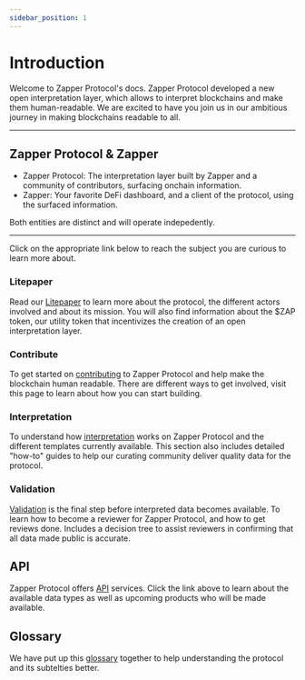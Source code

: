 ```yaml
---
sidebar_position: 1
---
```


# Introduction

Welcome to Zapper Protocol's docs. Zapper Protocol developed a new open interpretation layer, which allows to interpret blockchains and make them human-readable. We are excited to have you join us in our ambitious journey in making blockchains readable to all. 

---
## Zapper Protocol & Zapper

- Zapper Protocol: The interpretation layer built by Zapper and a community of contributors, surfacing onchain information.
- Zapper: Your favorite DeFi dashboard, and a client of the protocol, using the surfaced information. 

Both entities are distinct and will operate indepedently. 

---

Click on the appropriate link below to reach the subject you are curious to learn more about. 

### Litepaper

Read our [Litepaper](/docs/litepaper) to learn more about the protocol, the different actors involved and about its mission. You will also find information about the $ZAP token, our utility token that incentivizes the creation of an open interpretation layer.

### Contribute

To get started on [contributing](/docs/interpretation/contribute) to Zapper Protocol and help make the blockchain human readable. There are different ways to get involved, visit this page to learn about how you can start building. 

### Interpretation

To understand how [interpretation](/docs/interpretation/overview) works on Zapper Protocol and the different templates currently available. This section also includes detailed "how-to" guides to help our curating community deliver quality data for the protocol. 

### Validation

[Validation](/docs/Interpretation/event-interpretation/reviewer-guide/becoming-a-reviewer) is the final step before interpreted data becomes available. To learn how to become a reviewer for Zapper Protocol, and how to get reviews done. Includes a decision tree to assist reviewers in confirming that all data made public is accurate. 

## API

Zapper Protocol offers [API](/docs/api-intro) services. Click the link above to learn about the available data types as well as upcoming products who will be made available. 

## Glossary

We have put up this [glossary](/docs/Interpretation/event-interpretation/reviewer-guide/becoming-a-reviewer) together to help understanding the protocol and its subtelties better. 
